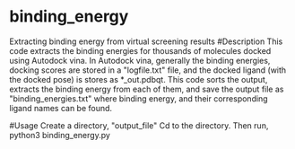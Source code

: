 # binding_energy
Extracting binding energy from virtual screening results
#Description
This code extracts the binding energies for thousands of molecules docked using Autodock vina. In Autodock vina, generally the binding energies, docking scores are stored in a "logfile.txt" file, and the docked ligand (with the docked pose) is stores as *_out.pdbqt. This code sorts the output, extracts the binding energy from each of them, and save the output file as "binding_energies.txt" where binding energy, and their corresponding ligand names can be found.
   

#Usage
Create a directory, "output_file"
Cd to the directory.
Then run,
python3 binding_energy.py
